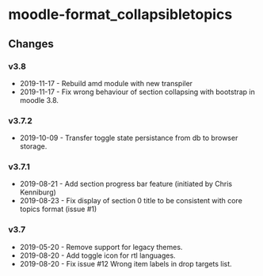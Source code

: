 moodle-format_collapsibletopics
============================

Changes
-------

### v3.8
* 2019-11-17 - Rebuild amd module with new transpiler
* 2019-11-17 - Fix wrong behaviour of section collapsing with bootstrap in moodle 3.8.

### v3.7.2
* 2019-10-09 - Transfer toggle state persistance from db to browser storage.

### v3.7.1
* 2019-08-21 - Add section progress bar feature (initiated by Chris Kenniburg)
* 2019-08-23 - Fix display of section 0 title to be consistent with core topics format (issue #1)

### v3.7
* 2019-05-20 - Remove support for legacy themes.
* 2019-08-20 - Add toggle icon for rtl languages.
* 2019-08-20 - Fix issue #12 Wrong item labels in drop targets list.